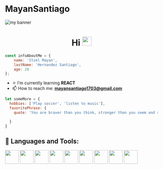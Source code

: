 # MayanSantiago
<p align=”center”>

<img src="https://user-images.githubusercontent.com/108848917/201454743-7e053015-2b87-48d1-a5dd-5a6064f306c6.png" alt="my banner">

</p>



<h1 align="center">Hi <img src="https://raw.githubusercontent.com/MartinHeinz/MartinHeinz/master/wave.gif" width="30px"></h1>


```js
const infoAboutMe = {
    name: 'Itzel Mayan',
    lastName: 'Hernandez Santiago',
    age: 28
};
```
- ⚛️ I’m currently learning **REACT**
- 📫 How to reach me: **mayansantiago1703@gmail.com**

```js
let someMore = {
  hobbies: ['Play soccer', 'listen to music'],
  favoritePhrase: {
    quote: 'You are braver than you think, stronger than you seem and smarter than you think.',
    
  }
}
```

## 🚀 Languages and Tools:

<code><img height="45" src="https://img.icons8.com/external-tal-revivo-color-tal-revivo/24/null/external-react-a-javascript-library-for-building-user-interfaces-logo-color-tal-revivo.png"></code>
<code><img height="45" src="https://cdn.icon-icons.com/icons2/2107/PNG/512/file_type_vscode_icon_130084.png"></code>
<code><img height="45" src="https://mirayhazlo.com/wp-content/uploads/2018/09/Html5_dise%C3%B1o_web-1.png"></code>
<code><img height="45" src="https://cdn.pixabay.com/photo/2017/08/05/11/16/logo-2582747_1280.png"></code>
<code><img height="45" src="https://img.icons8.com/color/48/000000/javascript.png"></code>
<code><img height="45" src="https://img.icons8.com/color/48/000000/nodejs.png"></code>
<code><img height="45" src="https://img.icons8.com/color/48/000000/git.png"></code>
<code><img height="45" src="https://img.icons8.com/office/45/000000/figma.png"></code>
<code><img height="45" src="https://img.icons8.com/color/48/000000/firebase.png"></code>


